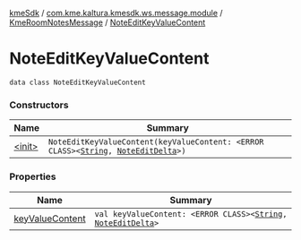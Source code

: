 [kmeSdk](../../../index.md) / [com.kme.kaltura.kmesdk.ws.message.module](../../index.md) / [KmeRoomNotesMessage](../index.md) / [NoteEditKeyValueContent](./index.md)

# NoteEditKeyValueContent

`data class NoteEditKeyValueContent`

### Constructors

| Name | Summary |
|---|---|
| [&lt;init&gt;](-init-.md) | `NoteEditKeyValueContent(keyValueContent: <ERROR CLASS><`[`String`](https://kotlinlang.org/api/latest/jvm/stdlib/kotlin/-string/index.html)`, `[`NoteEditDelta`](../-note-edit-delta/index.md)`>)` |

### Properties

| Name | Summary |
|---|---|
| [keyValueContent](key-value-content.md) | `val keyValueContent: <ERROR CLASS><`[`String`](https://kotlinlang.org/api/latest/jvm/stdlib/kotlin/-string/index.html)`, `[`NoteEditDelta`](../-note-edit-delta/index.md)`>` |

